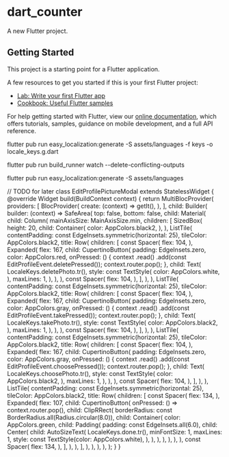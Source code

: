 # dart_counter

A new Flutter project.

## Getting Started

This project is a starting point for a Flutter application.

A few resources to get you started if this is your first Flutter project:

- [Lab: Write your first Flutter app](https://flutter.dev/docs/get-started/codelab)
- [Cookbook: Useful Flutter samples](https://flutter.dev/docs/cookbook)

For help getting started with Flutter, view our
[online documentation](https://flutter.dev/docs), which offers tutorials,
samples, guidance on mobile development, and a full API reference.

flutter pub run easy_localization:generate -S assets/languages -f keys -o locale_keys.g.dart

flutter pub run build_runner watch --delete-conflicting-outputs

flutter pub run easy_localization:generate -S assets/languages  

// TODO for later
class EditProfilePictureModal extends StatelessWidget {
  @override
  Widget build(BuildContext context) {
    return MultiBlocProvider(
      providers: [
        BlocProvider(
          create: (context) => getIt<EditProfileBloc>(),
        ),
      ],
      child: Builder(
        builder: (context) => SafeArea(
          top: false,
          bottom: false,
          child: Material(
            child: Column(
              mainAxisSize: MainAxisSize.min,
              children: [
                SizedBox(
                  height: 20,
                  child: Container(
                    color: AppColors.black2,
                  ),
                ),
                ListTile(
                  contentPadding: const EdgeInsets.symmetric(horizontal: 25),
                  tileColor: AppColors.black2,
                  title: Row(
                    children: [
                      const Spacer(
                        flex: 104,
                      ),
                      Expanded(
                        flex: 167,
                        child: CupertinoButton(
                          padding: EdgeInsets.zero,
                          color: AppColors.red,
                          onPressed: () {
                            context
                                .read<EditProfileBloc>()
                                .add(const EditProfileEvent.deletePressed());
                            context.router.pop();
                          },
                          child: Text(
                            LocaleKeys.deletePhoto.tr(),
                            style: const TextStyle(
                              color: AppColors.white,
                            ),
                            maxLines: 1,
                          ),
                        ),
                      ),
                      const Spacer(
                        flex: 104,
                      ),
                    ],
                  ),
                ),
                ListTile(
                  contentPadding: const EdgeInsets.symmetric(horizontal: 25),
                  tileColor: AppColors.black2,
                  title: Row(
                    children: [
                      const Spacer(
                        flex: 104,
                      ),
                      Expanded(
                        flex: 167,
                        child: CupertinoButton(
                          padding: EdgeInsets.zero,
                          color: AppColors.gray,
                          onPressed: () {
                            context
                                .read<EditProfileBloc>()
                                .add(const EditProfileEvent.takePressed());
                            context.router.pop();
                          },
                          child: Text(
                            LocaleKeys.takePhoto.tr(),
                            style: const TextStyle(
                              color: AppColors.black2,
                            ),
                            maxLines: 1,
                          ),
                        ),
                      ),
                      const Spacer(
                        flex: 104,
                      ),
                    ],
                  ),
                ),
                ListTile(
                  contentPadding: const EdgeInsets.symmetric(horizontal: 25),
                  tileColor: AppColors.black2,
                  title: Row(
                    children: [
                      const Spacer(
                        flex: 104,
                      ),
                      Expanded(
                        flex: 167,
                        child: CupertinoButton(
                          padding: EdgeInsets.zero,
                          color: AppColors.gray,
                          onPressed: () {
                            context
                                .read<EditProfileBloc>()
                                .add(const EditProfileEvent.choosePressed());
                            context.router.pop();
                          },
                          child: Text(
                            LocaleKeys.choosePhoto.tr(),
                            style: const TextStyle(
                              color: AppColors.black2,
                            ),
                            maxLines: 1,
                          ),
                        ),
                      ),
                      const Spacer(
                        flex: 104,
                      ),
                    ],
                  ),
                ),
                ListTile(
                  contentPadding: const EdgeInsets.symmetric(horizontal: 25),
                  tileColor: AppColors.black2,
                  title: Row(
                    children: [
                      const Spacer(
                        flex: 134,
                      ),
                      Expanded(
                        flex: 107,
                        child: CupertinoButton(
                          onPressed: () => context.router.pop(),
                          child: ClipRRect(
                            borderRadius:
                                const BorderRadius.all(Radius.circular(8.0)),
                            child: Container(
                              color: AppColors.green,
                              child: Padding(
                                padding: const EdgeInsets.all(6.0),
                                child: Center(
                                  child: AutoSizeText(
                                    LocaleKeys.done.tr(),
                                    minFontSize: 1,
                                    maxLines: 1,
                                    style:
                                        const TextStyle(color: AppColors.white),
                                  ),
                                ),
                              ),
                            ),
                          ),
                        ),
                      ),
                      const Spacer(
                        flex: 134,
                      ),
                    ],
                  ),
                ),
              ],
            ),
          ),
        ),
      ),
    );
  }
}
